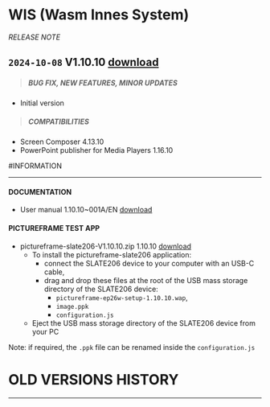 # WIS (Wasm Innes System)
*RELEASE NOTE*

## `2024-10-08` V1.10.10 [download](https://github.com/Qeedji/archives/blob/master/downloads/slate206/wis/wis_qeedji_slate206a_occident-ep26w-setup.1.10.10.rpk)
>##### **BUG FIX, NEW FEATURES, MINOR UPDATES**
- Initial version
>##### **COMPATIBILITIES**
- Screen Composer 4.13.10
- PowerPoint publisher for Media Players 1.16.10

#INFORMATION
***********************************************************************
#### **DOCUMENTATION**
- User manual 1.10.10~001A/EN [download](https://github.com/Qeedji/archives/blob/master/downloads/slate206/wis/slate206a-user_manual-1.10.10~001A_beta5_en.pdf)

#### **PICTUREFRAME TEST APP**
- pictureframe-slate206-V1.10.10.zip 1.10.10 [download](https://github.com/Qeedji/archives/blob/master/downloads/slate206/pictureframe/pictureframe-slate206-V1.10.10.zip)
	- To install the pictureframe-slate206 application:
		- connect the SLATE206 device to your computer with an USB-C cable,
		- drag and drop these files at the root of the USB mass storage directory of the SLATE206 device:
			- `pictureframe-ep26w-setup-1.10.10.wap`,
			- `image.ppk`
			- `configuration.js`
	- Eject the USB mass storage directory of the SLATE206 device from your PC

Note: if required, the `.ppk` file can be renamed inside the `configuration.js`

# OLD VERSIONS HISTORY
***********************************************************************
